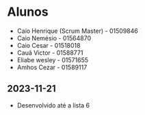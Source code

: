 # Alunos

* Caio Henrique (Scrum Master) - 01509846
* Caio Nemésio - 01564870
* Caio Cesar - 01518018
* Cauã Victor - 01588771
* Eliabe wesley - 01571655
* Amhos Cezar - 01589117

## 2023-11-21

* Desenvolvido até a lista 6

